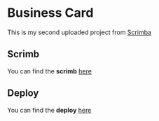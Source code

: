 # Business Card

This is my second uploaded project from [Scrimba](https://scrimba.com)

## Scrimb

You can find the **scrimb** [here](https://scrimba.com/scrim/co2d949a584924d2d1658d39b)

## Deploy

You can find the **deploy** [here](https://birthday-gift-site.paulaabro.com)
